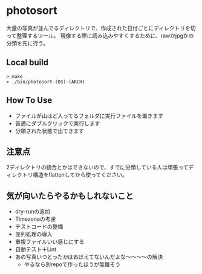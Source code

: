 # photosort

大量の写真が並んでるディレクトリで、作成された日付ごとにディレクトリを切って整理するツール。
現像する際に読み込みやすくするために、rawかjpgかの分類を先に行う。

## Local build
```
> make
> ./bin/photosort-(OS)-(ARCH)
```

## How To Use
- ファイルが山ほど入ってるフォルダに実行ファイルを置きます
- 普通にダブルクリックで実行します
- 分類された状態で出てきます

## 注意点
2ディレクトリの統合とかはできないので、すでに分類している人は頑張ってディレクトリ構造をflattenしてから使ってください。

## 気が向いたらやるかもしれないこと
- dry-runの追加
- Timezoneの考慮
- テストコードの整備
- 並列処理の導入
- 重複ファイルいい感じにする
- 自動テスト＋Lint
- あの写真いつとったかはおぼえてないんだよな〜〜〜〜の解決
  - やるなら別repoで作ったほうが無難そう
